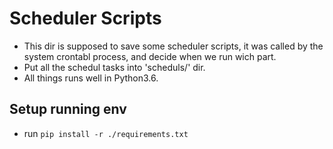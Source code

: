 # Scheduler Scripts
- This dir is supposed to save some scheduler scripts, it was called by the system crontabl process, and decide when we run wich part.
- Put all the schedul tasks into 'scheduls/' dir.
- All things runs well in Python3.6.

## Setup running env
- run `pip install -r ./requirements.txt`
